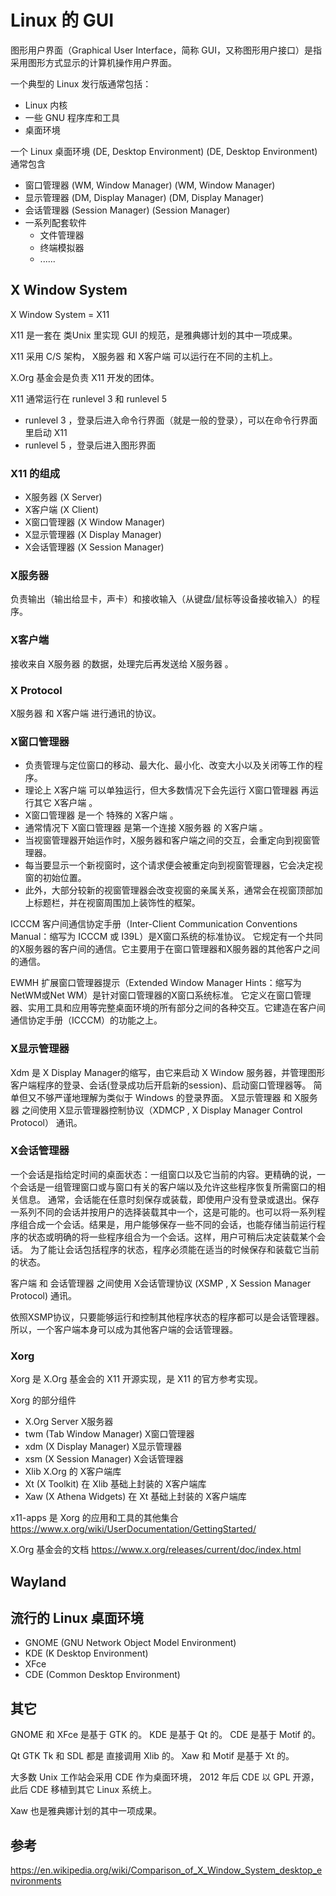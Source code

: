Linux 的 GUI
================================

图形用户界面（Graphical User Interface，简称 GUI，又称图形用户接口）是指采用图形方式显示的计算机操作用户界面。

一个典型的 Linux 发行版通常包括：
- Linux 内核
- 一些 GNU 程序库和工具
- 桌面环境

一个 Linux 桌面环境 (DE, Desktop Environment)  (DE, Desktop Environment) 通常包含
- 窗口管理器 (WM, Window Manager) (WM, Window Manager)
- 显示管理器 (DM, Display Manager) (DM, Display Manager)
- 会话管理器 (Session Manager) (Session Manager)
- 一系列配套软件
    - 文件管理器
    - 终端模拟器
    - ......

## X Window System

X Window System = X11

X11 是一套在 类Unix 里实现 GUI 的规范，是雅典娜计划的其中一项成果。

X11 采用 C/S 架构， X服务器 和 X客户端 可以运行在不同的主机上。

X.Org 基金会是负责 X11 开发的团体。

X11 通常运行在 runlevel 3 和 runlevel 5
- runlevel 3 ，登录后进入命令行界面（就是一般的登录），可以在命令行界面里启动 X11
- runlevel 5 ，登录后进入图形界面

### X11 的组成
- X服务器 (X Server)
- X客户端 (X Client)
- X窗口管理器 (X Window Manager)
- X显示管理器 (X Display Manager)
- X会话管理器 (X Session Manager)

### X服务器
负责输出（输出给显卡，声卡）和接收输入（从键盘/鼠标等设备接收输入）的程序。

### X客户端
接收来自 X服务器 的数据，处理完后再发送给 X服务器 。

### X Protocol
X服务器 和 X客户端 进行通讯的协议。

### X窗口管理器
- 负责管理与定位窗口的移动、最大化、最小化、改变大小以及关闭等工作的程序。
- 理论上 X客户端 可以单独运行，但大多数情况下会先运行 X窗口管理器 再运行其它 X客户端 。
- X窗口管理器 是一个 特殊的 X客户端 。
- 通常情况下 X窗口管理器 是第一个连接 X服务器 的 X客户端 。
- 当视窗管理器开始运作时，X服务器和客户端之间的交互，会重定向到视窗管理器。
- 每当要显示一个新视窗时，这个请求便会被重定向到视窗管理器，它会决定视窗的初始位置。
- 此外，大部分较新的视窗管理器会改变视窗的亲属关系，通常会在视窗顶部加上标题栏，并在视窗周围加上装饰性的框架。

ICCCM
客户间通信协定手册（Inter-Client Communication Conventions Manual：缩写为 ICCCM 或 I39L）是X窗口系统的标准协议。
它规定有一个共同的X服务器的客户间的通信。它主要用于在窗口管理器和X服务器的其他客户之间的通信。

EWMH
扩展窗口管理器提示（Extended Window Manager Hints：缩写为NetWM或Net WM）是针对窗口管理器的X窗口系统标准。
它定义在窗口管理器、实用工具和应用等完整桌面环境的所有部分之间的各种交互。它建造在客户间通信协定手册（ICCCM）的功能之上。

### X显示管理器
Xdm 是 X Display Manager的缩写，由它来启动 X Window 服务器，并管理图形客户端程序的登录、会话(登录成功后开启新的session)、启动窗口管理器等。
简单但又不够严谨地理解为类似于 Windows 的登录界面。
X显示管理器 和 X服务器 之间使用 X显示管理器控制协议（XDMCP , X Display Manager Control Protocol） 通讯。

### X会话管理器
一个会话是指给定时间的桌面状态：一组窗口以及它当前的内容。更精确的说，一个会话是一组管理窗口或与窗口有关的客户端以及允许这些程序恢复所需窗口的相关信息。
通常，会话能在任意时刻保存或装载，即使用户没有登录或退出。保存一系列不同的会话并按用户的选择装载其中一个，这是可能的。也可以将一系列程序组合成一个会话。结果是，用户能够保存一些不同的会话，也能存储当前运行程序的状态或明确的将一些程序组合为一个会话。这样，用户可稍后决定装载某个会话。
为了能让会话包括程序的状态，程序必须能在适当的时候保存和装载它当前的状态。

客户端 和 会话管理器 之间使用 X会话管理协议 (XSMP , X Session Manager Protocol) 通讯。

依照XSMP协议，只要能够运行和控制其他程序状态的程序都可以是会话管理器。所以，一个客户端本身可以成为其他客户端的会话管理器。

### Xorg
Xorg 是 X.Org 基金会的 X11 开源实现，是 X11 的官方参考实现。

Xorg 的部分组件
- X.Org Server X服务器
- twm (Tab Window Manager) X窗口管理器
- xdm (X Display Manager) X显示管理器
- xsm (X Session Manager) X会话管理器
- Xlib X.Org 的 X客户端库
- Xt (X Toolkit) 在 Xlib 基础上封装的 X客户端库
- Xaw (X Athena Widgets) 在 Xt 基础上封装的 X客户端库

x11-apps 是 Xorg 的应用和工具的其他集合
https://www.x.org/wiki/UserDocumentation/GettingStarted/

X.Org 基金会的文档
https://www.x.org/releases/current/doc/index.html

## Wayland

## 流行的 Linux 桌面环境
- GNOME (GNU Network Object Model Environment)
- KDE (K Desktop Environment)
- XFce
- CDE (Common Desktop Environment)

## 其它
GNOME 和 XFce 是基于 GTK 的。
KDE 是基于 Qt 的。
CDE 是基于 Motif 的。

Qt GTK Tk 和 SDL 都是 直接调用 Xlib 的。
Xaw 和 Motif 是基于 Xt 的。

大多数 Unix 工作站会采用 CDE 作为桌面环境， 2012 年后 CDE 以 GPL 开源，此后 CDE 移植到其它 Linux 系统上。

Xaw 也是雅典娜计划的其中一项成果。

## 参考

https://en.wikipedia.org/wiki/Comparison_of_X_Window_System_desktop_environments

<!--


## 在 Debian 里使用 GUI

### 安装


de desktop environment
wm window managers


X11 X Window System



X11 或 Wayland
Qt 或 GTK+ 或 Motif
wm
de

X11
    X服务器
        X.Org Server（全称X.Org Foundation Open Source Public Implementation of X11）是X Window System的官方参考实现，它是开放源代码的自由软件。这一项目由X.Org基金会运作，存放于freedesktop.org的主机上。
    X客户端
    X窗口管理器
    X显示管理器 登录用的
    X会话管理器


X窗口系统包含了默认的会话管理器，名字叫xsm。特定的桌面系统也开发了自己的会话管理器：例如，ksmserver是KDE默认的会话管理器。
X Session Management Protocol (XSMP)
X 会话管理协议 (XSMP)指定程序与会话管理器该如何交互。特别重要的是窗口管理器能够与会话管理器通信，因为窗口管理器对窗口的位置和最小化有管理的责任。不能保存状态的程序也包括在会话中，但它们不能在会话中维持自己的状态。


客户间通信协定手册（Inter-Client Communication Conventions Manual：缩写为ICCCM或I39L即“I, 39个字母, L”）
是X窗口系统的标准协议。它规定有一个共同的X服务器的客户间的通信。它主要用于在窗口管理器和X服务器的其他客户之间的通信。


x server負責輸出（給顯卡）、接收鍵盤/鼠標的原始輸入等；
而每個工作在x上的應用程序是一個x client，
x server在接收到輸入後會將輸入發送到對應的x client。

Server运行在用户的本地机器上，在屏幕上完成低层的绘图操作。因为X Server直接向显卡发送信号，因此必须使用一个适合本机显卡的X Server，并配置好合适的分辨率，刷新率，颜色深度等，现在一般在/etc/X11/xorg.conf的文件就是Xorg Server的配置文件。 X Server通过鼠标和键盘监听用户的输入，并将键盘按键和鼠标点击传输给X Client，这些信息叫事件（event），它们构成了GUI编程的一个关键元素。它的逻辑扩展，MFC叫消息，GTK和Qt叫信号。

X Client是以X Window作为GUI的任何程序，如xterm，QQ和类似的更高级的应用程序，通常情况下，X Client等待X Server传送的用户事件，然后通过给X Server发送重绘消息来响应，X Client不需要和X Server运行在同一台机器上，这就是为什么xterm也能远程使用。

X Protocol X Client与X Server使用X Protocol进行通信，使得客户端和服务器能够在网络中分离，实际上是X Server和X display manager之间使用XDMCP（X Display Manager Control Protocol）协议进行通信，使用端口为UDP：177。

Xorg,X.Org Server是X窗口系统这一设计的参考实现，当前版本是X11R7.5,是一个对x窗口系统的具体软件实现.

Xdm是X Display Manager的缩写，由它来启动X Window服务器，并管理图形客户端程序的登录、会话(登录成功后开启新的session)、启动窗口管理器等。如果Xdm是在本地运行，它会启动X Server，就像命令行登录的init，getty和login所做的事情一样；如果Xdm在网络上某台计算机上运行，它的行为就如同一个telnet server，验证用户名与密码，然后开始一个远程会话（Remote Session）。

KDE,Gnome,deepin等桌面环境也提供了自己的xdm的实现，分别叫kdm和gdm,lightdm。

xwm窗口管理器是在图形用户界面的视窗系统中，控制窗口位置与外观的软件。它是负责管理与定位窗口的移动、最大化、最小化、改变大小以及关闭等工作,简而言之，就是给一个窗口加上最大化，最小化，关闭按钮标题栏和框架。Twm（Tom Window Manager）就是X.org提供的简单的窗口管理器。


GNOME Shell，是GNOME桌面环境3.0及其后续版本中的核心用户界面
GNOME Shell使用mutter作为窗口管理器


X显示管理器控制协议（XDMCP）


跟Windows和Mac OS X这些操作系统不一样的是，X并没有指定一个专用的窗口管理器，也没有定义窗口管理器的行为。正因为这个决定，今儿的我们才可以看到X下窗口管理器的多样性。
X不同于其他窗口系统的一个地方在于其没有指定一个窗口管理器。因为X的开发者希望X能够尽可能的摆脱窗口管理器和用户接口策略的影响。
事实上，X甚至根本不需要窗口管理器。



正如你已经知道的，X以一种服务端-客户端的架构运行。X的服务端能够控制多个物理显示设置和输入设备。应用程序以X客户端的角色来跟这些设备完成交互。当X服务端和客户端运行在同一台设备上的时，他们使用domain socket来进行通信。若处于不同的设备，他们可以使用TCP/IP来完成通信。

窗口管理器的本质上就是一个常规的X客户端，它并没有超级用户的权限来使用内核后门。对于X服务器而言，窗口管理器就是一个普通的用户进程，并且这个进程能够让X使用一系列的特殊APIs。
当一个客户端已经成功连接了这些特定API的时候，若有其他客户端试图连接，X会直接拒绝掉，通过这样的方式能够确保系统在任一时刻，至多只会有一个窗口管理器的存在。而第一个程序总是可以成功的连接上这些特殊的APIs。

当视窗管理器开始运作时，X服务器和客户端之间的交互，会重定向到视窗管理器。
每当要显示一个新视窗时，这个请求便会被重定向到视窗管理器，它会决定视窗的初始位置。
此外，大部分较新的视窗管理器会改变视窗的亲属关系，通常会在视窗顶部加上标题栏，并在视窗周围加上装饰性的框架。



twm（Tab Window Manager）是X窗口系统的窗口管理器。
twm是早年的突破性成就，但已经很大程度上被其他窗口管理器所超越，它们与twm不同，使用部件工具箱，而不再直接基于Xlib来书写。
twm仍是X.Org Server的标准，并可作为很多X窗口系统实现的一部分而获得到。



Intrinsics又名Xt或X Toolkit,是X Window的函式库。
Intrinsics首先提供面向对象的程式设计架构，并引进了“widget”的概念。Motif、OpenLook和Lesstif等即以Xt为基础。Athena Toolkit也是衍生自Xt Library。
但一些知名的工具箱如FLTK, GTK,和Qt并不使用Xt library,反是直接使用Xlib.

Xaw 和 Motif 是基于 Xt 的
QT 和 GTK 是直接调用 Xlib 的
Tk SDL 也是调用 Xlib 的


XCB（X C Binding）是一套以 C语言撰写，并用于绑定（Binding） X Window System之上。XCB是一套免费的软件，目标在于取代 Xlib。

Xlib 和 XCB 都是客户端库

X服务器
    X.Org Server
    Cygwin/X
    Xming


Unix /Linux最流行的桌面环境是：
    GNOME mutter
    KDE KWin
    CDE
    XFce Xfwm

CDE
Common Desktop Environment

KDE
K Desktop Environment

IEEE 1295


雅典娜(Athena)工程是MIT、DEC以及IBM的一个联合工程，本计划五年，在1988年1月又增加了三年，总共历时八年，于1991年6月30日告一段落。
该工程为解决如何将计算创新的应用到MIT的课程中，意图建立一个计算机环境，容纳多达一万台工作站，以及各种硬件，以保证不管是学生还是教职工都可以随时使用。用户可以访问其中的任何工作站，存取任何文件、程序，但在用户界面以及服务传递上，看起来不会有大的区别。
这个工程产生了许多现在被广为使用的技术，比如X Window System、Kerberos。雅典娜工程开发的其他技术包括Xaw部件工具箱、Zephyr通知服务、第一个即时通讯服务，以及Hesiod名，还有目录服务。

DEC
Digital Equipment Corporation
数字设备公司
1998年1月DEC公司被康柏(Compaq)以96亿美元的价格收购。
DEC 曾经生产过很多款流行的终端 vt50 vt52 vt100 vt220

康柏电脑，是由三位来自德州仪器公司的高级经理罗德·肯尼恩（Rod Canion），吉米·哈里斯（Jim Harris）和比尔·默顿（Bill Murto）于1982年2月分别投资1000美元共同创建的。2002年康柏公司被惠普公司收购。



GDM（由GNOME提供）
KDM（由KDE提供）允许用户在登录界面图形化的选择某个窗口管理器或桌面环境
XDM是X窗口系统的默认显示管理器


登录时直接打开图形界面
登录后才打开图形界面


窗口管理器 和 桌面环境 都可以算作 gui shell

EWMH
扩展窗口管理器提示（Extended Window Manager Hints：缩写为NetWM或Net WM）是针对窗口管理器的X窗口系统标准。
它定义在窗口管理器、实用工具和应用等完整桌面环境的所有部分之间的各种交互。它建造在客户间通信协定手册（ICCCM）的功能之上。


xinit
startx只是一个bash脚本，干活的是xinit
xinit先启动先启动X服务器，再启动基于X的应用程序


xinit是一个二进制文件，并非是一个脚本。通常位于/usr/bin下。它的主要功能是启动一个X服务器，同时启动一个基于X的应用程序。

X 是一个二进制文件，就是 X.Org 里 X Server 的文件名


运行级别
Linux拥有7个运行级别(runlevel)：
    运行级别0：系统停机状态，系统默认运行级别不能设为0，否则不能正常启动
    运行级别1：单用户工作状态，root权限，用于系统维护，禁止远程登陆
    运行级别2：多用户状态(没有NFS)
    运行级别3：完全的多用户状态(有NFS)，登陆后进入控制台命令行模式
    运行级别4：系统未使用，保留
    运行级别5：X11控制台，登陆后进入图形GUI模式
    运行级别6：系统正常关闭并重启，默认运行级别不能设为6，否则不能正常启动
我们启动X便就是从运行级别3启动X服务器，转至运行级别5。
启动X需要在运行级别3(默认)，切换运行级别：init [运行级别]，查看运行级别：runlevel



TTY原指电传打字机(Teletype)，在这里指虚拟控制台，也就是不启动X时的只有文本的界面。Debian系发行版默认开启tty1~tty6六个TTY，你可以使用Ctrl+Alt+F1~F6进行切换。(各发行版会有不同，根据实际操作)

X终端(XTerm)就是在X界面中虚拟终端(Virtual Terminal)的一种实现。
XTerm 是一个 gui 程序

DISPLAY
我们在桌面环境运行shell，输入set查看当前变量，可以发现有一个是DISPLAY=:0.0的变量，这决定了当前环境下X客户端在哪个X服务器上显示——这对于想要远程控制的朋友是很重要的(但是本文暂时不讲)。格式是DISPLAY=[主机名]:[显示界面号].[屏幕号]。主机名不需要多讲，可以为IP地址，为空代表本地主机；显示界面号是每个X服务器对应的号码，从0数起；屏幕号正如其名，多数情况不用管，常为0。PS：在原用户使用xhost +可允许其它用户将X客户端连接原用户的X服务器。

startx与xinit
startx、xinit和X(本体)均是启动X的方式，
理论上startx是xinit的壳子，而xinit又是X的壳子。
startx能自动帮你读取配置文件的参数。这些参数决定了X服务器的呈现方式、DPI、显示界面号等，决定了需要启动的X客户端(包括桌面环境)。
以下是命令参数：
startx [X客户端参数] -- [X服务端参数]
xinit [X客户端参数] -- [X服务端参数]
是的，这两个命令的参数是一致的，参数各有优先级，
如下(顺序排列)：
X服务器：
    命令后接的参数；
    ~/.xserverrc；
    /etc/X11/xinit/xserverrc；
    无参数则直接执行X。

X客户端：
    命令后接的参数；
    ~/.xinitrc；
    etc/X11/xinit/xinitrc；
    无参数则直接执行xterm。


在命令行里运行桌面环境
在命令行里运行单个的gui程序
登录时直接显示登录界面


Wayland 和 X 的区别是什么
这两个要怎么兼容对方
XWayland

在本地
    登录时打开显示管理器
    进入命令行后
        打开桌面环境
        打开单个gui
在远程
    登录时打开显示管理器
    进入命令行后
        打开桌面环境
        打开单个gui

远程的 X 和 vnc 有什么区别
    远程的 X 的 xerver 运行在远程
    vnc 的 xerver 运行在本地

vnc 传输的是图像和控制信号


和 X 相关的配置文件有哪些


在安装的时候选这两个，就能有 gui 界面了
debian desktop environment
gnmoe


x11-apps 包含了一系列的 X11 的程序
- xeyes
- xclock
- xterm

xterm 是 虚拟终端， 是 X客户端 。
虽然不是 Xorg 发布的，但也包含在 x11-apps 里。


Display Manager完成三个任务：
1, X Server的启动;
2, X session的初始化;
3, X session的管理


Xfce 这个词的发音为X-f-c-e(即四个字母一个一个的读）
“Xfce”项目起源于1996年，"Xfce" 的名字最初是代表的是"XForms Common Environment"，这是因为起初开发使用XForms作为工具包。 但是之后Xfce被重写了两次并且放弃了使用XForms工具包。这个名字虽然仍被保留下来，但是它的全名英文缩写不再是 "XFCE"，而变成了"Xfce"。

XForms 是一个基于 Xlib 的 GUI 工具包

Widget toolkit
部件 工具包



窗口管理器根据管理窗口的方式不同，被分为几个门类。
    合成式窗口管理器(compositing window manager)
    堆叠式窗口管理器(stacking window manager)
    瓷砖式窗口管理器(tiling window manager)
    动态窗口管理器(dynamic window manager)



X Window System core protocol
X Window 系统核心协议

如何把 gui 程序塞进 docker 里？
真的可以这样吗？
https://github.com/WHG555/obsidian-docker


RDP（remote desktop protocol）协议：远程桌面协议，大部分 Windows 系统都默认支持此协议，Windows 系统中的远程桌面管理就基于该协议。
RFB（Remote FrameBuffer）协议：图形化远程管理协议，VNC 远程管理工具就基于此协议。

RDP 对比 RFB
RDP 协议和 RFB 协议都允许用户通过图形用户界面访问远程系统，但 RFB 协议倾向于传输图像，RDP 协议倾向于传输指令：

    RFB 协议会在服务器端将窗口在显存中画好，然后将图像传给客户端，客户端只需要将得到的图像解码显示即可；
    RDP 会将画图的工作交给客户端，服务器端需要根据客户端的显示能力做适当的调整。

因此，完成相同的操作，使用 RFB 协议传输的数据量会比 RDP 大，而 RDP 对客户端的要求比 RFB 更苛刻，RFB 适用于瘦客户端，而 RDP 适用于低速网络。

瘦客户端是相对于胖客户端而言的，比如，人们使用 QQ，需要下载客户端，这属于“胖客户”；反之，通过浏览器就可查阅网络上各种资料，无需再下载其他任何软件，这属于“瘦客户”。简单理解，瘦客户端指的是最大可能减轻客户端的负担，多数工作由服务器端完成；胖客户端则相反。

这几项有什么区别和联系？
绘制（draw）、 渲染（render）、显示（display）

帧缓冲设备（framebuffer device）
GEM（Graphics Execution Manager）
DRM（Direct Rendering Manager）
KMS（kernel mode-setting）

Mir
Quartz
SurfaceFlinger
这些又是什么？


有哪些常用的ui小部件？
    浏览器有提供的
    浏览器没有提供的


如何在 windows 中安装 kde 程序？
https://community.kde.org/Windows


wimp
window icon menu pointer
Windows（视窗）、Icon（图标）、Menu（选单）及Pointer（指标）



-->
